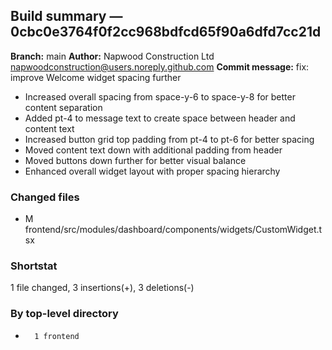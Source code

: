 ## Build summary — 0cbc0e3764f0f2cc968bdfcd65f90a6dfd7cc21d

**Branch:** main
**Author:** Napwood Construction Ltd <napwoodconstruction@users.noreply.github.com>
**Commit message:** fix: improve Welcome widget spacing further

- Increased overall spacing from space-y-6 to space-y-8 for better content separation
- Added pt-4 to message text to create space between header and content text
- Increased button grid top padding from pt-4 to pt-6 for better spacing
- Moved content text down with additional padding from header
- Moved buttons down further for better visual balance
- Enhanced overall widget layout with proper spacing hierarchy

### Changed files
 - M	frontend/src/modules/dashboard/components/widgets/CustomWidget.tsx

### Shortstat
 1 file changed, 3 insertions(+), 3 deletions(-)

### By top-level directory
 -       1 frontend
